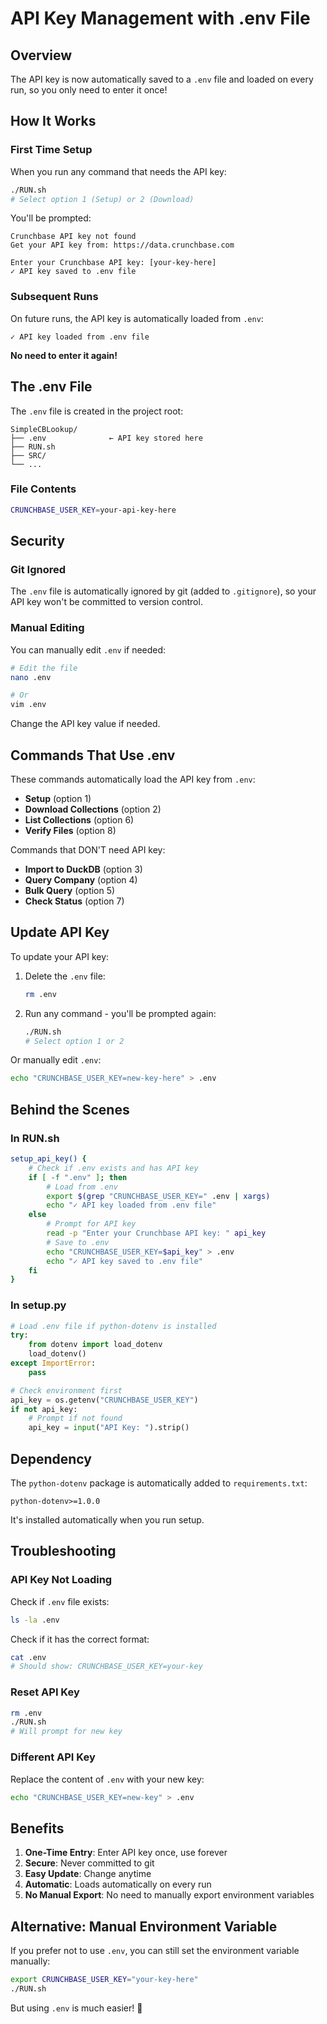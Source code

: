 # API Key Management with .env File

## Overview

The API key is now automatically saved to a `.env` file and loaded on every run, so you only need to enter it once!

## How It Works

### First Time Setup

When you run any command that needs the API key:

```bash
./RUN.sh
# Select option 1 (Setup) or 2 (Download)
```

You'll be prompted:
```
Crunchbase API key not found
Get your API key from: https://data.crunchbase.com

Enter your Crunchbase API key: [your-key-here]
✓ API key saved to .env file
```

### Subsequent Runs

On future runs, the API key is automatically loaded from `.env`:

```
✓ API key loaded from .env file
```

**No need to enter it again!**

## The .env File

The `.env` file is created in the project root:

```
SimpleCBLookup/
├── .env              ← API key stored here
├── RUN.sh
├── SRC/
└── ...
```

### File Contents

```bash
CRUNCHBASE_USER_KEY=your-api-key-here
```

## Security

### Git Ignored

The `.env` file is automatically ignored by git (added to `.gitignore`), so your API key won't be committed to version control.

### Manual Editing

You can manually edit `.env` if needed:

```bash
# Edit the file
nano .env

# Or
vim .env
```

Change the API key value if needed.

## Commands That Use .env

These commands automatically load the API key from `.env`:

- **Setup** (option 1)
- **Download Collections** (option 2)
- **List Collections** (option 6)
- **Verify Files** (option 8)

Commands that DON'T need API key:
- **Import to DuckDB** (option 3)
- **Query Company** (option 4)
- **Bulk Query** (option 5)
- **Check Status** (option 7)

## Update API Key

To update your API key:

1. Delete the `.env` file:
   ```bash
   rm .env
   ```

2. Run any command - you'll be prompted again:
   ```bash
   ./RUN.sh
   # Select option 1 or 2
   ```

Or manually edit `.env`:
```bash
echo "CRUNCHBASE_USER_KEY=new-key-here" > .env
```

## Behind the Scenes

### In RUN.sh

```bash
setup_api_key() {
    # Check if .env exists and has API key
    if [ -f ".env" ]; then
        # Load from .env
        export $(grep "CRUNCHBASE_USER_KEY=" .env | xargs)
        echo "✓ API key loaded from .env file"
    else
        # Prompt for API key
        read -p "Enter your Crunchbase API key: " api_key
        # Save to .env
        echo "CRUNCHBASE_USER_KEY=$api_key" > .env
        echo "✓ API key saved to .env file"
    fi
}
```

### In setup.py

```python
# Load .env file if python-dotenv is installed
try:
    from dotenv import load_dotenv
    load_dotenv()
except ImportError:
    pass

# Check environment first
api_key = os.getenv("CRUNCHBASE_USER_KEY")
if not api_key:
    # Prompt if not found
    api_key = input("API Key: ").strip()
```

## Dependency

The `python-dotenv` package is automatically added to `requirements.txt`:

```
python-dotenv>=1.0.0
```

It's installed automatically when you run setup.

## Troubleshooting

### API Key Not Loading

Check if `.env` file exists:
```bash
ls -la .env
```

Check if it has the correct format:
```bash
cat .env
# Should show: CRUNCHBASE_USER_KEY=your-key
```

### Reset API Key

```bash
rm .env
./RUN.sh
# Will prompt for new key
```

### Different API Key

Replace the content of `.env` with your new key:
```bash
echo "CRUNCHBASE_USER_KEY=new-key" > .env
```

## Benefits

1. **One-Time Entry**: Enter API key once, use forever
2. **Secure**: Never committed to git
3. **Easy Update**: Change anytime
4. **Automatic**: Loads automatically on every run
5. **No Manual Export**: No need to manually export environment variables

## Alternative: Manual Environment Variable

If you prefer not to use `.env`, you can still set the environment variable manually:

```bash
export CRUNCHBASE_USER_KEY="your-key-here"
./RUN.sh
```

But using `.env` is much easier! 🎉

